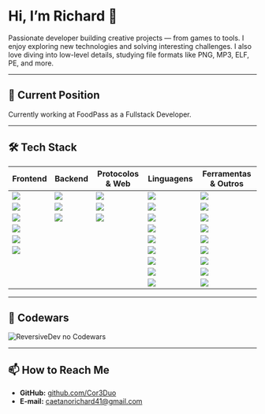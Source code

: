 # Hi, I’m **Richard** 👋

Passionate developer building creative projects — from games to tools. I enjoy exploring new technologies and solving interesting challenges.
I also love diving into low-level details, studying file formats like PNG, MP3, ELF, PE, and more.

---

## 🏢 Current Position

Currently working at FoodPass as a Fullstack Developer.

---

## 🛠️ Tech Stack

| Frontend                  | Backend                          | Protocolos & Web            | Linguagens                | Ferramentas & Outros         |
|---------------------------|----------------------------------|-----------------------------|---------------------------|------------------------------|
| <img src="https://img.shields.io/badge/-React-45b8d8?style=flat-square&logo=react&logoColor=white" />  | <img src="https://img.shields.io/badge/-NestJs-ea2845?style=flat-square&logo=nestjs&logoColor=white" />  | <img src="https://img.shields.io/badge/-HTTP-005C9C?style=flat-square&logo=http&logoColor=white" />      | <img src="https://img.shields.io/badge/-TypeScript-007ACC?style=flat-square&logo=typescript&logoColor=white" /> | <img src="https://img.shields.io/badge/-Docker-46a2f1?style=flat-square&logo=docker&logoColor=white" /> |
| <img src="https://img.shields.io/badge/-Webpack-8DD6F9?style=flat-square&logo=webpack&logoColor=white" />  | <img src="https://img.shields.io/badge/-Express-000000?style=flat-square&logo=express&logoColor=white" />  | <img src="https://img.shields.io/badge/-WebSocket-0094FF?style=flat-square&logo=websocket&logoColor=white" />  | <img src="https://img.shields.io/badge/-JavaScript-F7DF1E?style=flat-square&logo=javascript&logoColor=black" /> | <img src="https://img.shields.io/badge/-Insomnia-5849BE?style=flat-square&logo=insomnia&logoColor=white" /> |
| <img src="https://img.shields.io/badge/-Sass-CC6699?style=flat-square&logo=sass&logoColor=white" />      | <img src="https://img.shields.io/badge/-Nodejs-43853d?style=flat-square&logo=Node.js&logoColor=white" />   | <img src="https://img.shields.io/badge/-TLS-0078D2?style=flat-square&logo=openssl&logoColor=white" />       | <img src="https://img.shields.io/badge/-Python-3776AB?style=flat-square&logo=python&logoColor=white" />  | <img src="https://img.shields.io/badge/-Git-F05032?style=flat-square&logo=git&logoColor=white" />    |
| <img src="https://img.shields.io/badge/-Styled_Components-db7092?style=flat-square&logo=styled-components&logoColor=white" /> |                                  |                             | <img src="https://img.shields.io/badge/-C-%2300599C.svg?style=flat-square&logo=c&logoColor=white" />     | <img src="https://img.shields.io/badge/-npm-CB3837?style=flat-square&logo=npm&logoColor=white" />    |
| <img src="https://img.shields.io/badge/-PixiJS-E82969?style=flat-square&logo=pixijs&logoColor=white" />  |                                  |                             | <img src="https://img.shields.io/badge/-C++-00599C?style=flat-square&logo=c%2B%2B&logoColor=white" /> | <img src="https://img.shields.io/badge/-HTML5-E34F26?style=flat-square&logo=html5&logoColor=white" /> |
| <img src="https://img.shields.io/badge/-WebGL-990000?style=flat-square&logo=webgl&logoColor=white" />  |                                  |                             | <img src="https://img.shields.io/badge/-C%23-%23239120.svg?style=flat-square&logo=csharp&logoColor=white" /> | <img src="https://img.shields.io/badge/-Chrome-4285F4?style=flat-square&logo=googlechrome&logoColor=white" /> |
|                           |                                  |                             | <img src="https://img.shields.io/badge/java-%23ED8B00.svg?style=flat-square&logo=openjdk&logoColor=white" /> | <img src="https://img.shields.io/badge/-Android-3DDC84?style=flat-square&logo=android&logoColor=white" /> |
|                           |                                  |                             | <img src="https://img.shields.io/badge/-Kotlin-0095D5?style=flat-square&logo=kotlin&logoColor=white" /> | <img src="https://img.shields.io/badge/-Linux-FCC624?style=flat-square&logo=linux&logoColor=black" /> |
|                           |                                  |                             | <img src="https://img.shields.io/badge/-Lua-2C2D72?style=flat-square&logo=lua&logoColor=white" />    | <img src="https://img.shields.io/badge/-Windows-0078D6?style=flat-square&logo=windows&logoColor=white" /> |

---

## 🏅 Codewars

![ReversiveDev no Codewars](https://www.codewars.com/users/richarddev/badges/small)

---

## 📫 How to Reach Me

- **GitHub:** [github.com/Cor3Duo](https://github.com/Cor3Duo)
- **E‑mail:** caetanorichard41@gmail.com
